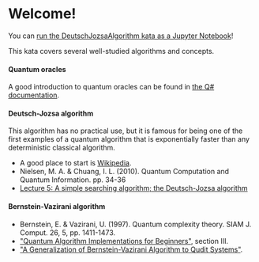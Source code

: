 # Welcome!

You can [run the DeutschJozsaAlgorithm kata as a Jupyter Notebook](https://mybinder.org/v2/gh/Microsoft/QuantumKatas/main?filepath=DeutschJozsaAlgorithm%2FDeutschJozsaAlgorithm.ipynb)!

This kata covers several well-studied algorithms and concepts. 

#### Quantum oracles

A good introduction to quantum oracles can be found in [the Q# documentation](https://docs.microsoft.com/quantum/concepts/oracles).

#### Deutsch-Jozsa algorithm

This algorithm has no practical use, but it is famous for being one of the first examples of a quantum algorithm that is exponentially faster than any deterministic classical algorithm.

* A good place to start is [Wikipedia](https://en.wikipedia.org/wiki/Deutsch%E2%80%93Jozsa_algorithm).
* Nielsen, M. A. & Chuang, I. L. (2010). Quantum Computation and Quantum Information. pp. 34-36
* [Lecture 5: A simple searching algorithm; the Deutsch-Jozsa algorithm](https://cs.uwaterloo.ca/~watrous/QC-notes/QC-notes.05.pdf)

#### Bernstein-Vazirani algorithm

* Bernstein, E. & Vazirani, U. (1997). Quantum complexity theory. SIAM J. Comput. 26, 5, pp. 1411-1473.
* ["Quantum Algorithm Implementations for Beginners"](https://arxiv.org/pdf/1804.03719.pdf), section III.
* ["A Generalization of Bernstein-Vazirani Algorithm to Qudit Systems"](https://arxiv.org/pdf/1609.03185.pdf).
 
